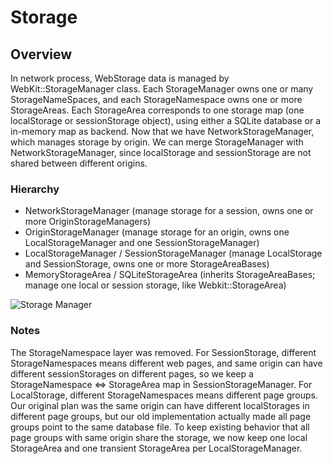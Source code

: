 # Storage

## Overview

In network process, WebStorage data is managed by WebKit::StorageManager class. Each StorageManager owns one or
many StorageNameSpaces, and each StorageNamespace owns one or more StorageAreas. Each StorageArea corresponds
to one storage map (one localStorage or sessionStorage object), using either a SQLite database or a in-memory
map as backend. Now that we have NetworkStorageManager, which manages storage by origin. We can merge
StorageManager with NetworkStorageManager, since localStorage and sessionStorage are not shared between
different origins.


### Hierarchy

* NetworkStorageManager (manage storage for a session, owns one or more OriginStorageManagers)
* OriginStorageManager (manage storage for an origin, owns one LocalStorageManager and one SessionStorageManager)
* LocalStorageManager / SessionStorageManager (manage LocalStorage and SessionStorage, owns one or more
StorageAreaBases)
* MemoryStorageArea / SQLiteStorageArea (inherits StorageAreaBases; manage one local or session storage, like
Webkit::StorageArea)

![Storage Manager](/assets/StorageManager.svg)


### Notes

The StorageNamespace layer was removed. For SessionStorage, different StorageNamespaces means different web pages,
and same origin can have different sessionStorages on different pages, so we keep a StorageNamespace <=>
StorageArea map in SessionStorageManager. For LocalStorage, different StorageNamespaces means different page
groups. Our original plan was the same origin can have different localStorages in different page groups, but our
old implementation actually made all page groups point to the same database file. To keep existing behavior
that all page groups with same origin share the storage, we now keep one local StorageArea and one transient
StorageArea per LocalStorageManager.